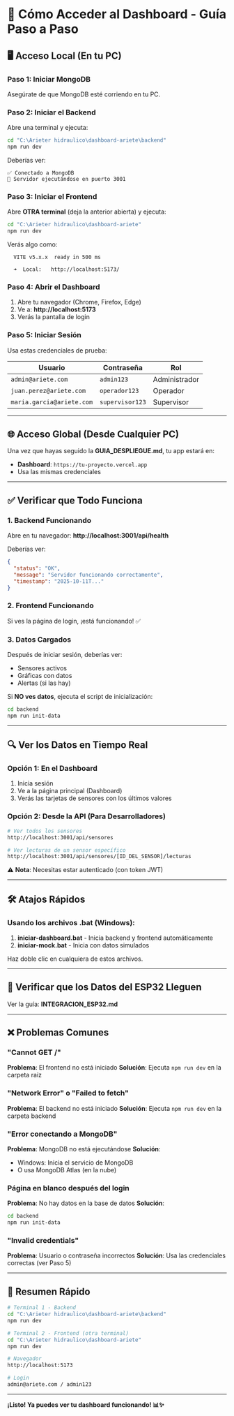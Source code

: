 # 🚀 Cómo Acceder al Dashboard - Guía Paso a Paso

## 🖥️ Acceso Local (En tu PC)

### Paso 1: Iniciar MongoDB
Asegúrate de que MongoDB esté corriendo en tu PC.

### Paso 2: Iniciar el Backend
Abre una terminal y ejecuta:
```bash
cd "C:\Arieter hidraulico\dashboard-ariete\backend"
npm run dev
```

Deberías ver:
```
✅ Conectado a MongoDB
🚀 Servidor ejecutándose en puerto 3001
```

### Paso 3: Iniciar el Frontend
Abre **OTRA terminal** (deja la anterior abierta) y ejecuta:
```bash
cd "C:\Arieter hidraulico\dashboard-ariete"
npm run dev
```

Verás algo como:
```
  VITE v5.x.x  ready in 500 ms
  
  ➜  Local:   http://localhost:5173/
```

### Paso 4: Abrir el Dashboard
1. Abre tu navegador (Chrome, Firefox, Edge)
2. Ve a: **http://localhost:5173**
3. Verás la pantalla de login

### Paso 5: Iniciar Sesión
Usa estas credenciales de prueba:

| Usuario | Contraseña | Rol |
|---------|-----------|-----|
| `admin@ariete.com` | `admin123` | Administrador |
| `juan.perez@ariete.com` | `operador123` | Operador |
| `maria.garcia@ariete.com` | `supervisor123` | Supervisor |

---

## 🌐 Acceso Global (Desde Cualquier PC)

Una vez que hayas seguido la **GUIA_DESPLIEGUE.md**, tu app estará en:
- **Dashboard**: `https://tu-proyecto.vercel.app`
- Usa las mismas credenciales

---

## ✅ Verificar que Todo Funciona

### 1. Backend Funcionando
Abre en tu navegador: **http://localhost:3001/api/health**

Deberías ver:
```json
{
  "status": "OK",
  "message": "Servidor funcionando correctamente",
  "timestamp": "2025-10-11T..."
}
```

### 2. Frontend Funcionando
Si ves la página de login, ¡está funcionando! ✅

### 3. Datos Cargados
Después de iniciar sesión, deberías ver:
- Sensores activos
- Gráficas con datos
- Alertas (si las hay)

Si **NO ves datos**, ejecuta el script de inicialización:
```bash
cd backend
npm run init-data
```

---

## 🔍 Ver los Datos en Tiempo Real

### Opción 1: En el Dashboard
1. Inicia sesión
2. Ve a la página principal (Dashboard)
3. Verás las tarjetas de sensores con los últimos valores

### Opción 2: Desde la API (Para Desarrolladores)
```bash
# Ver todos los sensores
http://localhost:3001/api/sensores

# Ver lecturas de un sensor específico
http://localhost:3001/api/sensores/[ID_DEL_SENSOR]/lecturas
```

⚠️ **Nota**: Necesitas estar autenticado (con token JWT)

---

## 🛠️ Atajos Rápidos

### Usando los archivos .bat (Windows):

1. **iniciar-dashboard.bat** - Inicia backend y frontend automáticamente
2. **iniciar-mock.bat** - Inicia con datos simulados

Haz doble clic en cualquiera de estos archivos.

---

## 📱 Verificar que los Datos del ESP32 Lleguen

Ver la guía: **INTEGRACION_ESP32.md**

---

## ❌ Problemas Comunes

### "Cannot GET /"
**Problema**: El frontend no está iniciado
**Solución**: Ejecuta `npm run dev` en la carpeta raíz

### "Network Error" o "Failed to fetch"
**Problema**: El backend no está iniciado
**Solución**: Ejecuta `npm run dev` en la carpeta backend

### "Error conectando a MongoDB"
**Problema**: MongoDB no está ejecutándose
**Solución**: 
- Windows: Inicia el servicio de MongoDB
- O usa MongoDB Atlas (en la nube)

### Página en blanco después del login
**Problema**: No hay datos en la base de datos
**Solución**: 
```bash
cd backend
npm run init-data
```

### "Invalid credentials"
**Problema**: Usuario o contraseña incorrectos
**Solución**: Usa las credenciales correctas (ver Paso 5)

---

## 🎯 Resumen Rápido

```bash
# Terminal 1 - Backend
cd "C:\Arieter hidraulico\dashboard-ariete\backend"
npm run dev

# Terminal 2 - Frontend (otra terminal)
cd "C:\Arieter hidraulico\dashboard-ariete"
npm run dev

# Navegador
http://localhost:5173

# Login
admin@ariete.com / admin123
```

---

**¡Listo! Ya puedes ver tu dashboard funcionando! 📊✨**


